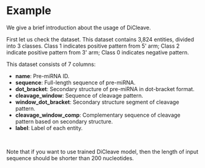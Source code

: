# Example

We give a brief introduction about the usage of DiCleave. 

First let us check the dataset. This dataset contains 3,824 entities, divided into 3 classes. Class 1 indicates positive pattern from 5' arm; Class 2 indicate positive pattern from 3' arm; Class 0 indicates negative pattern.

This dataset consists of 7 columns:

* **name**: Pre-miRNA ID.
* **sequence**: Full-length sequence of pre-miRNA.
* **dot_bracket**: Secondary structure of pre-miRNA in dot-bracket format.
* **cleavage_window**: Sequence of cleavage pattern.
* **window_dot_bracket**: Secondary structure segment of cleavage pattern.
* **cleavage_window_comp**: Complementary sequence of cleavage pattern based on secondary structure.
* **label**: Label of each entity.

<br>

Note that if you want to use trained DiCleave model, then the length of input sequence should be shorter than 200 nucleotides.
